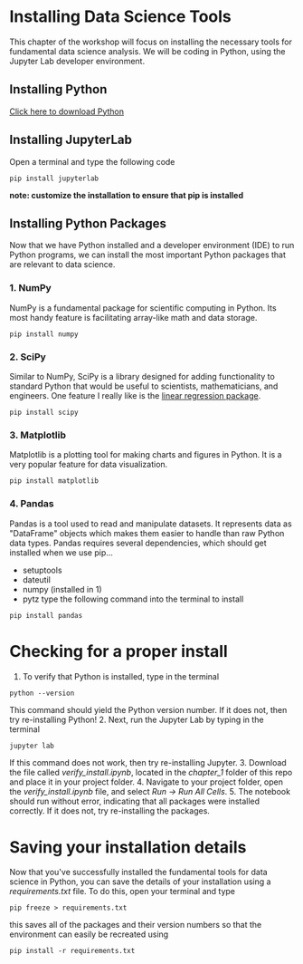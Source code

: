 # Installing Data Science Tools
This chapter of the workshop will focus on installing the necessary tools for fundamental data science analysis. We will be coding in Python, using the
Jupyter Lab developer environment.

## Installing Python
[Click here to download Python](https://www.python.org/downloads/)

## Installing JupyterLab
Open a terminal and type the following code
```
pip install jupyterlab
```
**note: customize the installation to ensure that pip is installed**

## Installing Python Packages
Now that we have Python installed and a developer environment (IDE) to run Python programs, we can install the most important Python packages that are
relevant to data science.

### 1. NumPy
NumPy is a fundamental package for scientific computing in Python. Its most handy feature is facilitating array-like math and data storage.
```
pip install numpy
```

### 2. SciPy
Similar to NumPy, SciPy is a library designed for adding functionality to standard Python that would be useful to scientists, mathematicians, and 
engineers. One feature I really like is the [linear regression package](https://docs.scipy.org/doc/scipy-1.6.2/reference/generated/scipy.stats.linregress.html).
```
pip install scipy
```

### 3. Matplotlib
Matplotlib is a plotting tool for making charts and figures in Python. It is a very popular feature for data visualization.
```
pip install matplotlib
```

### 4. Pandas
Pandas is a tool used to read and manipulate datasets. It represents data as "DataFrame" objects which makes them easier to handle than raw Python data 
types. Pandas requires several dependencies, which should get installed when we use pip...
* setuptools
* dateutil
* numpy (installed in 1)
* pytz
type the following command into the terminal to install
```
pip install pandas
```

# Checking for a proper install
1. To verify that Python is installed, type in the terminal
```
python --version
```
This command should yield the Python version number. If it does not, then try re-installing Python!
2. Next, run the Jupyter Lab by typing in the terminal
```
jupyter lab
```
If this command does not work, then try re-installing Jupyter.
3. Download the file called *verify_install.ipynb*, located in the *chapter_1* folder of this repo and place it in your project folder. 
4. Navigate to your project folder, open the *verify_install.ipynb* file, and select *Run -> Run All Cells*.
5. The notebook should run without error, indicating that all packages were installed correctly. If it does not, try re-installing the packages.

# Saving your installation details
Now that you've successfully installed the fundamental tools for data science in Python, you can save the details of your installation using a
*requirements.txt* file. To do this, open your terminal and type 
```
pip freeze > requirements.txt
```
this saves all of the packages and their version numbers so that the environment can easily be recreated using 
```
pip install -r requirements.txt
```
